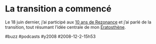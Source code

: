 # La transition a commencé

Le 18 juin dernier, j’ai participé aux [10 ans de Rezonance](http://www.freestudios.ch/media/rezonance/) et j’ai parlé de la transition, tout résumant l’idée centrale de mon [Ératosthène](../../page/eratosthene).


#buzz #podcasts #y2008 #2008-12-2-15h53

